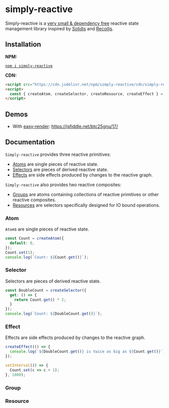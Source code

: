 # simply-reactive

Simply-reactive is a [very small & dependency free](https://bundlephobia.com/package/simply-reactive) reactive state management library inspired by [Solidjs](https://www.solidjs.com/) and [Recoiljs](https://recoiljs.org/).

## Installation

__NPM:__

[`npm i simply-reactive`](https://www.npmjs.com/package/simply-reactive)

__CDN:__

```html
<script src="https://cdn.jsdelivr.net/npm/simply-reactive/cdn/simply-reactive.js"></script>
<script>
  const { createAtom, createSelector, createResource, createEffect } = simplyReactive;
</script>
```

## Demos

* With [easy-render](https://github.com/Olian04/easy-render): <https://jsfiddle.net/btc25gnu/17/>

## Documentation

`Simply-reactive` provides three reactive primitives:

* [Atoms](#atom) are single pieces of reactive state.
* [Selectors](#selector) are pieces of derived reactive state.
* [Effects](#effect) are side effects produced by changes to the reactive graph.

`Simply-reactive` also provides two reactive composites:

* [Groups](#group) are atoms containing collections of reactive primitives or other reactive composites.
* [Resources](#resource) are selectors specifically designed for IO bound operations.

### Atom

`Atom`s are single pieces of reactive state.

```ts
const Count = createAtom({
  default: 0,
});
Count.set(1);
console.log(`Count: ${Count.get()}`);
```

### Selector

Selectors are pieces of derived reactive state.

```ts
const DoubleCount = createSelector({
  get: () => {
    return Count.get() * 2;
  }
});
console.log(`Count: ${DoubleCount.get()}`);
```

### Effect

Effects are side effects produced by changes to the reactive graph.

```ts
createEffect(() => {
  console.log(`${DoubleCount.get()} is twice as big as ${Count.get()}`);
});

setInterval(() => {
  Count.set(c => c + 1);
}, 1000);
```

### Group

### Resource
